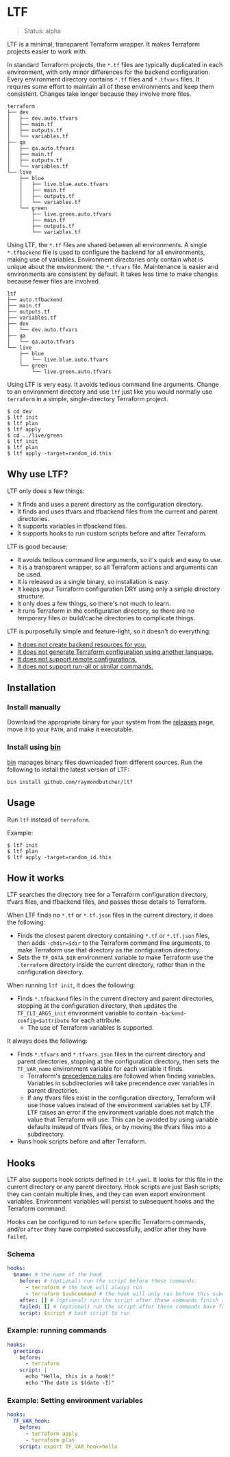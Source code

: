 # LTF

> Status: alpha

LTF is a minimal, transparent Terraform wrapper. It makes Terraform projects easier to work with.

In standard Terraform projects, the `*.tf` files are typically duplicated in each environment, with only minor differences for the backend configuration. Every environment directory contains `*.tf` files and `*.tfvars` files. It requires some effort to maintain all of these environments and keep them consistent. Changes take longer because they involve more files.

```
terraform
├── dev
│   ├── dev.auto.tfvars
│   ├── main.tf
│   ├── outputs.tf
│   └── variables.tf
├── qa
│   ├── qa.auto.tfvars
│   ├── main.tf
│   ├── outputs.tf
│   └── variables.tf
└── live
    ├── blue
    │   ├── live.blue.auto.tfvars
    │   ├── main.tf
    │   ├── outputs.tf
    │   └── variables.tf
    └── green
        ├── live.green.auto.tfvars
        ├── main.tf
        ├── outputs.tf
        └── variables.tf
```

Using LTF, the `*.tf` files are shared between all environments. A single `*.tfbackend` file is used to configure the backend for all environments, making use of variables. Environment directories only contain what is unique about the environment: the `*.tfvars` file. Maintenance is easier and environments are consistent by default. It takes less time to make changes because fewer files are involved.

```
ltf
├── auto.tfbackend
├── main.tf
├── outputs.tf
├── variables.tf
├── dev
│   └── dev.auto.tfvars
├── qa
│   └── qa.auto.tfvars
└── live
    ├── blue
    │   └── live.blue.auto.tfvars
    └── green
        └── live.green.auto.tfvars
```

Using LTF is very easy. It avoids tedious command line arguments. Change to an environment directory and use `ltf` just like you would normally use `terraform` in a simple, single-directory Terraform project.

```
$ cd dev
$ ltf init
$ ltf plan
$ ltf apply
$ cd ../live/green
$ ltf init
$ ltf plan
$ ltf apply -target=random_id.this
```

## Why use LTF?

LTF only does a few things:

* It finds and uses a parent directory as the configuration directory.
* It finds and uses tfvars and tfbackend files from the current and parent directories.
* It supports variables in tfbackend files.
* It supports hooks to run custom scripts before and after Terraform.

LTF is good because:

* It avoids tedious command line arguments, so it's quick and easy to use.
* It is a transparent wrapper, so all Terraform actions and arguments can be used.
* It is released as a single binary, so installation is easy.
* It keeps your Terraform configuration DRY using only a simple directory structure.
* It only does a few things, so there's not much to learn.
* It runs Terraform in the configuration directory, so there are no temporary files or build/cache directories to complicate things.

LTF is purposefully simple and feature-light, so it doesn't do everything:

* [It does not create backend resources for you.](https://github.com/raymondbutcher/ltf/discussions/21)
* [It does not generate Terraform configuration using another language.](https://github.com/raymondbutcher/ltf/discussions/22)
* [It does not support remote configurations.](https://github.com/raymondbutcher/ltf/discussions/24)
* [It does not support run-all or similar commands.](https://github.com/raymondbutcher/ltf/discussions/26)

## Installation

### Install manually

Download the appropriate binary for your system from the [releases](https://github.com/raymondbutcher/ltf/releases) page, move it to your `PATH`, and make it executable.

### Install using [bin](https://github.com/marcosnils/bin)

[bin](https://github.com/marcosnils/bin) manages binary files downloaded from different sources. Run the following to install the latest version of LTF:

```
bin install github.com/raymondbutcher/ltf
```

## Usage

Run `ltf` instead of `terraform`.

Example:

```
$ ltf init
$ ltf plan
$ ltf apply -target=random_id.this
```

## How it works

LTF searches the directory tree for a Terraform configuration directory, tfvars files, and tfbackend files, and passes those details to Terraform.

When LTF finds no `*.tf` or `*.tf.json` files in the current directory, it does the following:

* Finds the closest parent directory containing `*.tf` or `*.tf.json` files, then adds `-chdir=$dir` to the Terraform command line arguments, to make Terraform use that directory as the configuration directory.
* Sets the `TF_DATA_DIR` environment variable to make Terraform use the `.terraform` directory inside the current directory, rather than in the configuration directory.

When running `ltf init`, it does the following:

* Finds `*.tfbackend` files in the current directory and parent directories, stopping at the configuration directory, then updates the `TF_CLI_ARGS_init` environment variable to contain `-backend-config=$attribute` for each attribute.
  * The use of Terraform variables is supported.

It always does the following:

* Finds `*.tfvars` and `*.tfvars.json` files in the current directory and parent directories, stopping at the configuration directory, then sets the `TF_VAR_name` environment variable for each variable it finds.
  * Terraform's [precedence rules](https://www.terraform.io/language/values/variables#variable-definition-precedence) are followed when finding variables. Variables in subdirectories will take precendence over variables in parent directories.
  * If any tfvars files exist in the configuration directory, Terraform will use those values instead of the environment variables set by LTF. LTF raises an error if the environment variable does not match the value that Terraform will use. This can be avoided by using variable defaults instead of tfvars files, or by moving the tfvars files into a subdirectory.
* Runs hook scripts before and after Terraform.

## Hooks

LTF also supports hook scripts defined in `ltf.yaml`. It looks for this file in the current directory or any parent directory. Hook scripts are just Bash scripts; they can contain multiple lines, and they can even export environment variables. Environment variables will persist to subsequent hooks and the Terraform command.

Hooks can be configured to run `before` specific Terraform commands, and/or `after` they have completed successfully, and/or after they have `failed`.

### Schema

```yaml
hooks:
  $name: # the name of the hook
    before: # (optional) run the script before these commands:
      - terraform # the hook will always run
      - terraform $subcommand # the hook will only run before this subcommand
    after: [] # (optional) run the script after these commands finish successfully
    failed: [] # (optional) run the script after these commands have failed
    script: $script # bash script to run
```

### Example: running commands

```yaml
hooks:
  greetings:
    before:
      - terraform
    script: |
      echo "Hello, this is a hook!"
      echo "The date is $(date -I)"
```

### Example: Setting environment variables

```yaml
hooks:
  TF_VAR_hook:
    before:
      - terraform apply
      - terraform plan
    script: export TF_VAR_hook=hello
```
